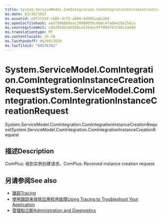 ```yaml
---
title: System.ServiceModel.ComIntegration.ComIntegrationInstanceCreationRequest
ms.date: 03/30/2017
ms.assetid: e9f3f224-cb6b-4c72-a808-d4905ca0c2b8
ms.openlocfilehash: aedf99680dea1289800f8c6b0c4fa0b425b15dca
ms.sourcegitcommit: cdb295dd1db589ce5169ac9ff096f01fd0c2da9d
ms.translationtype: MT
ms.contentlocale: zh-CN
ms.lasthandoff: 06/09/2020
ms.locfileid: "84576742"
---
```

# <a name="systemservicemodelcomintegrationcomintegrationinstancecreationrequest"></a><span data-ttu-id="1a0ee-102">System.ServiceModel.ComIntegration.ComIntegrationInstanceCreationRequest</span><span class="sxs-lookup"><span data-stu-id="1a0ee-102">System.ServiceModel.ComIntegration.ComIntegrationInstanceCreationRequest</span></span>
<span data-ttu-id="1a0ee-103">System.ServiceModel.ComIntegration.ComIntegrationInstanceCreationRequest</span><span class="sxs-lookup"><span data-stu-id="1a0ee-103">System.ServiceModel.ComIntegration.ComIntegrationInstanceCreationRequest</span></span>  
  
## <a name="description"></a><span data-ttu-id="1a0ee-104">描述</span><span class="sxs-lookup"><span data-stu-id="1a0ee-104">Description</span></span>  
 <span data-ttu-id="1a0ee-105">ComPlus: 收到实例创建请求。</span><span class="sxs-lookup"><span data-stu-id="1a0ee-105">ComPlus: Received instance creation request.</span></span>  
  
## <a name="see-also"></a><span data-ttu-id="1a0ee-106">另请参阅</span><span class="sxs-lookup"><span data-stu-id="1a0ee-106">See also</span></span>

- [<span data-ttu-id="1a0ee-107">跟踪</span><span class="sxs-lookup"><span data-stu-id="1a0ee-107">Tracing</span></span>](index.md)
- [<span data-ttu-id="1a0ee-108">使用跟踪来排除应用程序故障</span><span class="sxs-lookup"><span data-stu-id="1a0ee-108">Using Tracing to Troubleshoot Your Application</span></span>](using-tracing-to-troubleshoot-your-application.md)
- [<span data-ttu-id="1a0ee-109">管理和诊断</span><span class="sxs-lookup"><span data-stu-id="1a0ee-109">Administration and Diagnostics</span></span>](../index.md)
